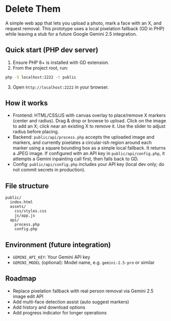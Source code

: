 # Delete Them

A simple web app that lets you upload a photo, mark a face with an X, and request removal. This prototype uses a local pixelation fallback (GD in PHP) while leaving a stub for a future Google Gemini 2.5 integration.

## Quick start (PHP dev server)

1. Ensure PHP 8+ is installed with GD extension.
2. From the project root, run:

```bash
php -S localhost:2222 -t public
```

3. Open `http://localhost:2222` in your browser.

## How it works

- Frontend: HTML/CSS/JS with canvas overlay to place/remove X markers (center and radius). Drag & drop or browse to upload. Click on the image to add an X; click near an existing X to remove it. Use the slider to adjust radius before placing.
- Backend: `public/api/process.php` accepts the uploaded image and markers, and currently pixelates a circular-ish region around each marker using a square bounding box as a simple local fallback. It returns a JPEG image. If configured with an API key in `public/api/config.php`, it attempts a Gemini inpainting call first, then falls back to GD.
- Config: `public/api/config.php` includes your API key (local dev only; do not commit secrets in production).

## File structure

```
public/
  index.html
  assets/
    css/styles.css
    js/app.js
  api/
    process.php
    config.php
```

## Environment (future integration)

- `GEMINI_API_KEY`: Your Gemini API key
- `GEMINI_MODEL` (optional): Model name, e.g. `gemini-2.5-pro` or similar

## Roadmap

- Replace pixelation fallback with real person removal via Gemini 2.5 image edit API
- Add multi-face detection assist (auto suggest markers)
- Add history and download options
- Add progress indicator for longer operations


